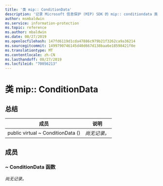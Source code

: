 ```yaml
---
title: '类 mip:: ConditionData'
description: '记录 Microsoft 信息保护 (MIP) SDK 的 mip:: conditiondata 类。'
author: msmbaldwin
ms.service: information-protection
ms.topic: reference
ms.author: mbaldwin
ms.date: 08/27/2019
ms.openlocfilehash: 147fd6119d1cda47886c979b21f3262ca9a36214
ms.sourcegitcommit: 1499790746145d40d667d138baa6e18598421f0e
ms.translationtype: MT
ms.contentlocale: zh-CN
ms.lasthandoff: 08/27/2019
ms.locfileid: "70056213"
---
```

# <a name="class-mipconditiondata"></a>类 mip:: ConditionData 
  
## <a name="summary"></a>总结
 成员                        | 说明                                
--------------------------------|---------------------------------------------
public virtual ~ ConditionData ()  | _尚无记录。_
  
## <a name="members"></a>成员
  
### <a name="conditiondata-function"></a>~ ConditionData 函数
_尚无记录。_
